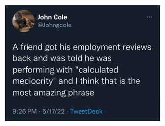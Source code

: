 ![mediocre](https://raw.githubusercontent.com/muneer78/muneer78.github.io/master/images/calculatedmedicrity.jpeg)